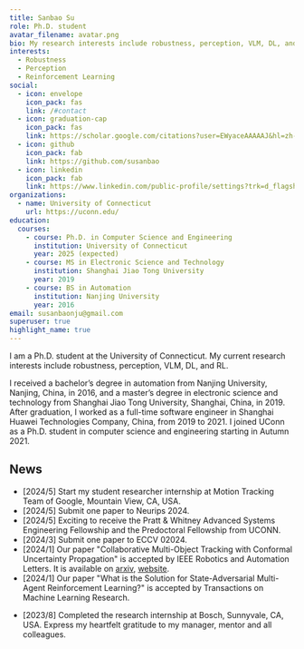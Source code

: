 ```yaml
---
title: Sanbao Su
role: Ph.D. student
avatar_filename: avatar.png
bio: My research interests include robustness, perception, VLM, DL, and RL.
interests:
  - Robustness
  - Perception
  - Reinforcement Learning
social:
  - icon: envelope
    icon_pack: fas
    link: /#contact
  - icon: graduation-cap
    icon_pack: fas
    link: https://scholar.google.com/citations?user=EWyaceAAAAAJ&hl=zh-CN
  - icon: github
    icon_pack: fab
    link: https://github.com/susanbao
  - icon: linkedin
    icon_pack: fab
    link: https://www.linkedin.com/public-profile/settings?trk=d_flagship3_profile_self_view_public_profile
organizations:
  - name: University of Connecticut
    url: https://uconn.edu/
education:
  courses:
    - course: Ph.D. in Computer Science and Engineering
      institution: University of Connecticut
      year: 2025 (expected)
    - course: MS in Electronic Science and Technology
      institution: Shanghai Jiao Tong University
      year: 2019
    - course: BS in Automation
      institution: Nanjing University
      year: 2016
email: susanbaonju@gmail.com
superuser: true
highlight_name: true
---
```

I am a Ph.D. student at the University of Connecticut. My current research interests include robustness, perception, VLM, DL, and RL.


I received a bachelor’s degree in automation from Nanjing University, Nanjing, China, in 2016, and a master’s degree in electronic science and technology from Shanghai Jiao Tong University, Shanghai, China, in 2019. After graduation, I worked as a full-time software engineer in Shanghai Huawei Technologies Company, China, from 2019 to 2021. I joined UConn as a Ph.D. student in computer science and engineering starting in Autumn 2021.

## News
* [2024/5] Start my student researcher internship at Motion Tracking Team of Google, Mountain View, CA, USA.
* [2024/5] Submit one paper to Neurips 2024.
* [2024/5] Exciting to receive the Pratt & Whitney Advanced Systems Engineering Fellowship and the Predoctoral Fellowship from UCONN.
* [2024/3] Submit one paper to ECCV 02024.
* [2024/1] Our paper "Collaborative Multi-Object Tracking with Conformal Uncertainty Propagation" is accepted by IEEE Robotics and Automation Letters. It is available on [arxiv](https://arxiv.org/abs/2303.14346), [website](https://coperception.github.io/MOT-CUP/).
* [2024/1] Our paper "What is the Solution for State-Adversarial Multi-Agent Reinforcement Learning?" is accepted by Transactions on Machine Learning Research.
<!-- * [2023/11] Our paper "ViTAL: Vision Transformer-Assisted Active Testing for Label-Efficient Evaluation of Complex Vision Tasks" is submitted to CVPR 2024. -->
* [2023/8] Completed the research internship at Bosch, Sunnyvale, CA, USA. Express my heartfelt gratitude to my manager, mentor and all colleagues.
<!-- * [2023/5] Our paper "Robust Multi-Agent Reinforcement Learning with State Uncertainty" is accepted by Transactions on Machine Learning Research.
* [2023/5] Exciting to receive the Synchrony Financial Cybersecurity Graduate Fellowship and the Predoctoral Fellowship from UCONN.
* [2023/1] Our paper "Uncertainty Quantification of Collaborative Detection for Self-Driving" is accepted by ICRA 2023 [website](https://coperception.github.io/double-m-quantification/). See you at London.
* [2022/5] Our paper "Stable and Efficient Shapley Value-Based Reward Reallocation for Multi-Agent Reinforcement Learning of Autonomous Vehicles" is presented on the 2022 IEEE International Conference on Robotics and Automation (ICRA), Philadelphia, USA, May 2022.  -->
